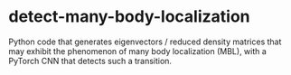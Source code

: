 # detect-many-body-localization
Python code that generates eigenvectors / reduced density matrices that may exhibit the phenomenon of many body localization (MBL), with a PyTorch CNN that detects such a transition.
